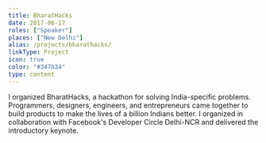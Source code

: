 ```yaml
---
title: BharatHacks
date: 2017-06-17
roles: ["Speaker"]
places: ["New Delhi"]
alias: /projects/bharathacks/
linkType: Project
icon: true
color: "#347b34"
type: content
---
```


I organized BharatHacks, a hackathon for solving India-specific problems. Programmers, designers, engineers, and entrepreneurs came together to build products to make the lives of a billion Indians better. I organized in collaboration with Facebook's Developer Circle Delhi-NCR and delivered the introductory keynote.